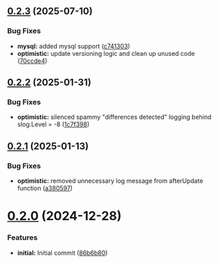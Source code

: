 ## [0.2.3](https://github.com/cmmoran/optimistic/compare/v0.2.2...v0.2.3) (2025-07-10)


### Bug Fixes

* **mysql:** added mysql support ([c741303](https://github.com/cmmoran/optimistic/commit/c741303afe41af2a5b7a84f2e91094b4345a6c96))
* **optimistic:** update versioning logic and clean up unused code ([70ccde4](https://github.com/cmmoran/optimistic/commit/70ccde44d420824fa5b9f2b7c56d89e28d41f62e))



## [0.2.2](https://github.com/cmmoran/optimistic/compare/v0.2.1...v0.2.2) (2025-01-31)


### Bug Fixes

* **optimistic:** silenced spammy "differences detected" logging behind slog.Level = -8 ([1c7f398](https://github.com/cmmoran/optimistic/commit/1c7f398dc210d7629d615ec3a0f850dff074bae5))



## [0.2.1](https://github.com/cmmoran/optimistic/compare/v0.2.0...v0.2.1) (2025-01-13)


### Bug Fixes

* **optimistic:** removed unnecessary log message from afterUpdate function ([a380597](https://github.com/cmmoran/optimistic/commit/a380597a8a9adab42b9eba711df9e84464d0035a))



# [0.2.0](https://github.com/cmmoran/optimistic/compare/86b6b80795d51cc97a41bd8269e159f2b738e832...v0.2.0) (2024-12-28)


### Features

* **initial:** Initial commit ([86b6b80](https://github.com/cmmoran/optimistic/commit/86b6b80795d51cc97a41bd8269e159f2b738e832))



